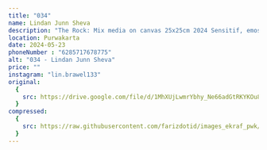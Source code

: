 ```yaml
---
title: "034"
name: Lindan Junn Sheva
description: "The Rock: Mix media on canvas 25x25cm 2024 Sensitif, emosional. Bisa bekerja sama dengan orang lain. Ekspresif, ceria. Memiliki keinginan kuat untuk sukses."
location: Purwakarta
date: 2024-05-23
phoneNumber : "6285717678775"
alt: "034 - Lindan Junn Sheva"
price: ""
instagram: "lin.brawel133"
original:
  {
    src: https://drive.google.com/file/d/1MhXUjLwmrYbhy_Ne66adGtRKYKOu8GHG/view?usp=sharing,
  }
compressed:
  {
    src: https://raw.githubusercontent.com/farizdotid/images_ekraf_pwk/main/purwarupa/compressed/034_lindan.png,
  }
---
```

